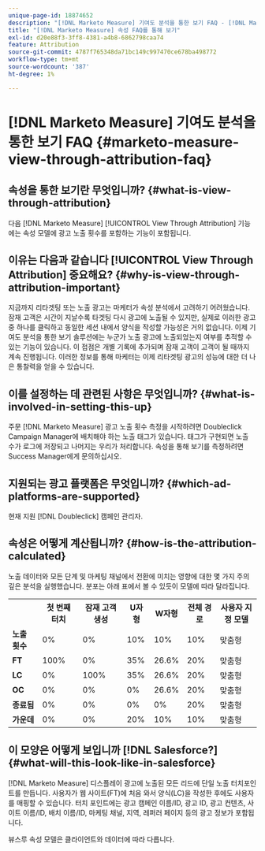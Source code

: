 ```yaml
---
unique-page-id: 18874652
description: "[!DNL Marketo Measure] 기여도 분석을 통한 보기 FAQ - [!DNL Marketo Measure]"
title: "[!DNL Marketo Measure] 속성 FAQ를 통해 보기"
exl-id: d20e88f3-3ff8-4381-a4b8-6862798caa74
feature: Attribution
source-git-commit: 4787f765348da71bc149c997470ce678ba498772
workflow-type: tm+mt
source-wordcount: '387'
ht-degree: 1%

---
```


# [!DNL Marketo Measure] 기여도 분석을 통한 보기 FAQ {#marketo-measure-view-through-attribution-faq}

## 속성을 통한 보기란 무엇입니까? {#what-is-view-through-attribution}

다음 [!DNL Marketo Measure] [!UICONTROL View Through Attribution] 기능에는 속성 모델에 광고 노출 횟수를 포함하는 기능이 포함됩니다.

## 이유는 다음과 같습니다 [!UICONTROL View Through Attribution] 중요해요? {#why-is-view-through-attribution-important}

지금까지 리타겟팅 또는 노출 광고는 마케터가 속성 분석에서 고려하기 어려웠습니다. 잠재 고객은 시간이 지날수록 타겟팅 다시 광고에 노출될 수 있지만, 실제로 이러한 광고 중 하나를 클릭하고 동일한 세션 내에서 양식을 작성할 가능성은 거의 없습니다. 이제 기여도 분석을 통한 보기 솔루션에는 누군가 노출 광고에 노출되었는지 여부를 추적할 수 있는 기능이 있습니다. 이 접점은 개별 기록에 추가되며 잠재 고객이 고객이 될 때까지 계속 진행됩니다. 이러한 정보를 통해 마케터는 이제 리타겟팅 광고의 성능에 대한 더 나은 통찰력을 얻을 수 있습니다.

## 이를 설정하는 데 관련된 사항은 무엇입니까? {#what-is-involved-in-setting-this-up}

주문 [!DNL Marketo Measure] 광고 노출 횟수 측정을 시작하려면 Doubleclick Campaign Manager에 배치해야 하는 노출 태그가 있습니다. 태그가 구현되면 노출 수가 로그에 저장되고 나머지는 우리가 처리합니다. 속성을 통해 보기를 측정하려면 Success Manager에게 문의하십시오.

## 지원되는 광고 플랫폼은 무엇입니까? {#which-ad-platforms-are-supported}

현재 지원 [!DNL Doubleclick] 캠페인 관리자.

## 속성은 어떻게 계산됩니까? {#how-is-the-attribution-calculated}

노출 데이터와 모든 단계 및 마케팅 채널에서 전환에 미치는 영향에 대한 몇 가지 주의 깊은 분석을 실행했습니다. 분포는 아래 표에서 볼 수 있듯이 모델에 따라 달라집니다.

<table> 
 <colgroup> 
  <col> 
  <col> 
  <col> 
  <col> 
  <col> 
  <col> 
  <col> 
 </colgroup> 
 <tbody> 
  <tr> 
   <th><br></th> 
   <th>첫 번째 터치</th> 
   <th>잠재 고객 생성</th> 
   <th>U자형</th> 
   <th>W자형</th> 
   <th>전체 경로</th> 
   <th>사용자 지정 모델</th> 
  </tr> 
  <tr> 
   <td><strong>노출 횟수</strong></td> 
   <td>0%</td> 
   <td>0%</td> 
   <td>10%</td> 
   <td>10%</td> 
   <td>10%</td> 
   <td>맞춤형</td> 
  </tr> 
  <tr> 
   <td><strong>FT</strong></td> 
   <td>100%</td> 
   <td>0%</td> 
   <td>35%</td> 
   <td>26.6%</td> 
   <td>20%</td> 
   <td>맞춤형</td> 
  </tr> 
  <tr> 
   <td><strong>LC</strong></td> 
   <td>0%</td> 
   <td>100%</td> 
   <td>35%</td> 
   <td>26.6%</td> 
   <td>20%</td> 
   <td>맞춤형</td> 
  </tr> 
  <tr> 
   <td><strong>OC</strong></td> 
   <td>0%</td> 
   <td>0%</td> 
   <td>0%</td> 
   <td>26.6%</td> 
   <td>20%</td> 
   <td>맞춤형</td> 
  </tr> 
  <tr> 
   <td><strong>종료됨</strong></td> 
   <td>0%</td> 
   <td>0%</td> 
   <td>0%</td> 
   <td>0%</td> 
   <td>20%</td> 
   <td>맞춤형</td> 
  </tr> 
  <tr> 
   <td><strong>가운데</strong></td> 
   <td>0%</td> 
   <td>0%</td> 
   <td>20%</td> 
   <td>10%</td> 
   <td>10%</td> 
   <td>맞춤형</td> 
  </tr> 
 </tbody> 
</table>

## 이 모양은 어떻게 보입니까 [!DNL Salesforce?] {#what-will-this-look-like-in-salesforce}

[!DNL Marketo Measure] 디스플레이 광고에 노출된 모든 리드에 단일 노출 터치포인트를 만듭니다. 사용자가 웹 사이트(FT)에 처음 와서 양식(LC)을 작성한 후에도 사용자를 매핑할 수 있습니다. 터치 포인트에는 광고 캠페인 이름/ID, 광고 ID, 광고 컨텐츠, 사이트 이름/ID, 배치 이름/ID, 마케팅 채널, 지역, 레퍼러 페이지 등의 광고 정보가 포함됩니다.

뷰스루 속성 모델은 클라이언트와 데이터에 따라 다릅니다.
